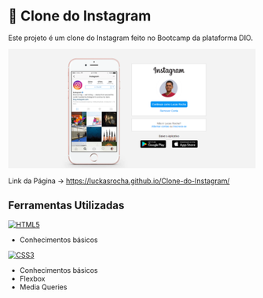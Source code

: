 # 📸 Clone do Instagram

Este projeto é um clone do Instagram feito no Bootcamp da plataforma DIO.

[![Screenshot](./screenshot.PNG)](https://luckasrocha.github.io/Clone-do-Instagram/)

Link da Página -> https://luckasrocha.github.io/Clone-do-Instagram/

## Ferramentas Utilizadas

[![HTML5](https://img.shields.io/badge/HTML5-E34F26?style=for-the-badge&logo=html5&logoColor=white)]()

* Conhecimentos básicos

[![CSS3](https://img.shields.io/badge/CSS3-1572B6?style=for-the-badge&logo=css3&logoColor=white)]()

* Conhecimentos básicos
* Flexbox
* Media Queries
